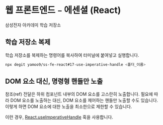# 웹 프론트엔드﹣에센셜 (React)

삼성전자 아카데미 학습 저장소

## 학습 저장소 복제

학습 저장소를 복제하는 명령어를 복사하여 터미널에 붙여넣고 실행합니다.

```sh
npx degit yamoo9/ss-fe-react#17-use-imperative-handle <폴더_이름>
```

## DOM 요소 대신, 명령형 핸들만 노출

참조(ref) 전달은 하위 컴포넌트 내부의 DOM 요소를 고스란히 노출합니다.
필요에 따라 DOM 요소를 노출하는 대신, DOM 요소를 제어하는 핸들만 노출할 수도 있습니다.
이렇게 하면 DOM 요소에 대한 노출을 최소한으로 제한할 수 있습니다.

이런 경우, [React.useImperativeHandle](https://react.dev/reference/react/useImperativeHandle) 훅을 사용합니다.